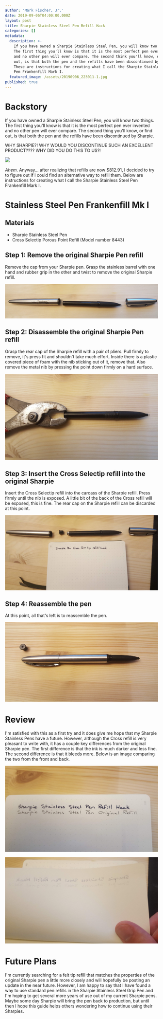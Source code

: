 ```yaml
---
author: 'Mark Fischer, Jr.'
date: 2019-09-06T04:00:00.000Z
layout: post
title: Sharpie Stainless Steel Pen Refill Hack
categories: []
metadata:
  description: >-
    If you have owned a Sharpie Stainless Steel Pen, you will know two things.
    The first thing you'll know is that it is the most perfect pen ever invented
    and no other pen will ever compare. The second think you'll know, or find
    out, is that both the pen and the refills have been discontinued by Sharpie.
    These are instructions for creating what I call the Sharpie Stainless Steel
    Pen Frankenfill Mark I.
  featured_image: /assets/20190906_223011-1.jpg
published: true
---
```


# Backstory

If you have owned a Sharpie Stainless Steel Pen, you will know two things. The first thing you'll know is that it is the most perfect pen ever invented and no other pen will ever compare. The second thing you'll know, or find out, is that both the pen and the refills have been discontinued by Sharpie.

WHY SHARPIE?! WHY WOULD YOU DISCONTINUE SUCH AN EXCELLENT PRODUCT???? WHY DID YOU DO THIS TO US?!

![](/assetshttps://media.giphy.com/media/3t7RAFhu75Wwg/source.gif)

*Ahem*. Anyway... after realizing that refills are now [$812.91](https://www.amazon.com/Sharpie-Stainless-1800702-Refills-1800730/dp/B00MCZXASA), I decided to try to figure out if I could find an alternative way to refill them. Below are instructions for creating what I call the Sharpie Stainless Steel Pen Frankenfill Mark I.

# Stainless Steel Pen Frankenfill Mk I

## Materials

* Sharpie Stainless Steel Pen
* Cross Selectip Porous Point Refill (Model number 8443)

## Step 1: Remove the original Sharpie Pen refill

Remove the cap from your Sharpie pen. Grasp the stainless barrel with one hand and rubber grip in the other and twist to remove the original Sharpie refill.

![](/assets/20190906_230111.jpg)

## Step 2: Disassemble the original Sharpie Pen refill

Grasp the rear cap of the Sharpie refill with a pair of pliers. Pull firmly to remove, it's press fit and shouldn't take much effort. Inside there is a plastic covered piece of foam with the nib sticking out of it, remove that. Also remove the metal nib by pressing the point down firmly on a hard surface.

![](/assets/20190906_230201.jpg)

## Step 3: Insert the Cross Selectip refill into the original Sharpie

Insert the Cross Selectip refill into the carcass of the Sharpie refill. Press firmly until the nib is exposed. A little bit of the back of the Cross refill will be exposed, this is fine. The rear cap on the Sharpie refill can be discarded at this point.

![](/assets/20190906_223011-1.jpg)

## Step 4: Reassemble the pen

At this point, all that's left is to reassemble the pen.

![](/assets/20190906_223032.jpg)

# Review

I'm satisfied with this as a first try and it does give me hope that my Sharpie Stainless Pens have a future. However, although the Cross refill is very pleasant to write with, it has a couple key differences from the original Sharpie pen. The first difference is that the ink is much darker and less fine. The second difference is that it bleeds more. Below is an image comparing the two from the front and back.

![](/assets/20190906_230007.jpg)

![](/assets/20190906_230019.jpg)

# Future Plans

I'm currently searching for a felt tip refill that matches the properties of the original Sharpie pen a little more closely and will hopefully be posting an update in the near future. However, I am happy to say that I have found a way to use standard pen refills in the Sharpie Stainless Steel Grip Pen and I'm hoping to get several more years of use out of my current Sharpie pens. Maybe some day Sharpie will bring the pen back to production, but until then I hope this guide helps others wondering how to continue using their Sharpies.
